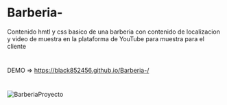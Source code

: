 # Barberia-
Contenido hmtl y css basico de una barberia con contenido de localizacion y video de muestra en la plataforma de YouTube para muestra para el cliente
#
DEMO => https://black852456.github.io/Barberia-/
#
![BarberiaProyecto](https://user-images.githubusercontent.com/82356629/174930898-7a3c1113-01ee-41d7-8793-cf931fd86f2b.PNG)

